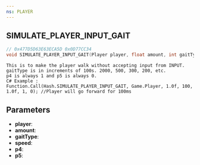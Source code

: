 ```yaml
---
ns: PLAYER
---
```

## SIMULATE_PLAYER_INPUT_GAIT

```c
// 0x477D5D63E63ECA5D 0x0D77CC34
void SIMULATE_PLAYER_INPUT_GAIT(Player player, float amount, int gaitType, float speed, BOOL p4, BOOL p5);
```

```
This is to make the player walk without accepting input from INPUT.  
gaitType is in increments of 100s. 2000, 500, 300, 200, etc.  
p4 is always 1 and p5 is always 0.  
C# Example :  
Function.Call(Hash.SIMULATE_PLAYER_INPUT_GAIT, Game.Player, 1.0f, 100, 1.0f, 1, 0); //Player will go forward for 100ms  
```

## Parameters
* **player**:
* **amount**: 
* **gaitType**: 
* **speed**: 
* **p4**: 
* **p5**: 

